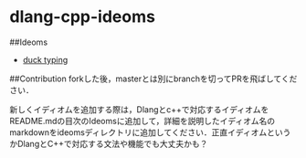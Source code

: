 dlang-cpp-ideoms
====

##Ideoms

- [duck typing](https://github.com/tanitta/dlang-cpp-ideoms/blob/master/ideoms/ducktyping.md)


##Contribution
forkした後，masterとは別にbranchを切ってPRを飛ばしてください．

新しくイディオムを追加する際は，Dlangとc++で対応するイディオムをREADME.mdの目次のIdeomsに追加して，詳細を説明したイディオム名のmarkdownをideomsディレクトリに追加してください．正直イディオムというかDlangとC++で対応する文法や機能でも大丈夫かも？
